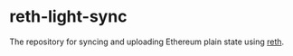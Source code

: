 # reth-light-sync

The repository for syncing and uploading Ethereum plain state using [reth](https://github.com/paradigmxyz/reth).
